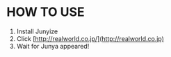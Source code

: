 # HOW TO USE

1. Install Junyize
1. Click [http://realworld.co.jp/](http://realworld.co.jp)
1. Wait for Junya appeared!
